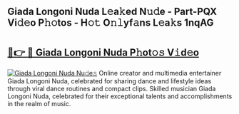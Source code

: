 ## Giada Longoni Nuda L𝚎a𝚔ed N𝚞𝚍e - Part-PQX Vi𝚍𝚎o P𝚑𝚘tos - H𝚘𝚝 O𝚗𝚕yf𝚊ns L𝚎a𝚔s 1nqAG

# <h2><a href="http://kf17n8.oniu.top/?m=Giada+Longoni+Nuda">🔗👉 🔴 Giada Longoni Nuda P𝚑ot𝚘𝚜 V𝚒d𝚎o</a></h2>

[![Giada Longoni Nuda Nu𝚍e𝚜](https://i.imgur.com/0qMVB7G.gif)](http://kf17n8.oniu.top/?m=Giada+Longoni+Nuda)
Online creator and multimedia entertainer Giada Longoni Nuda, celebrated for sharing dance and lifestyle ideas through viral dance routines and compact clips. Skilled musician Giada Longoni Nuda, celebrated for their exceptional talents and accomplishments in the realm of music.  
